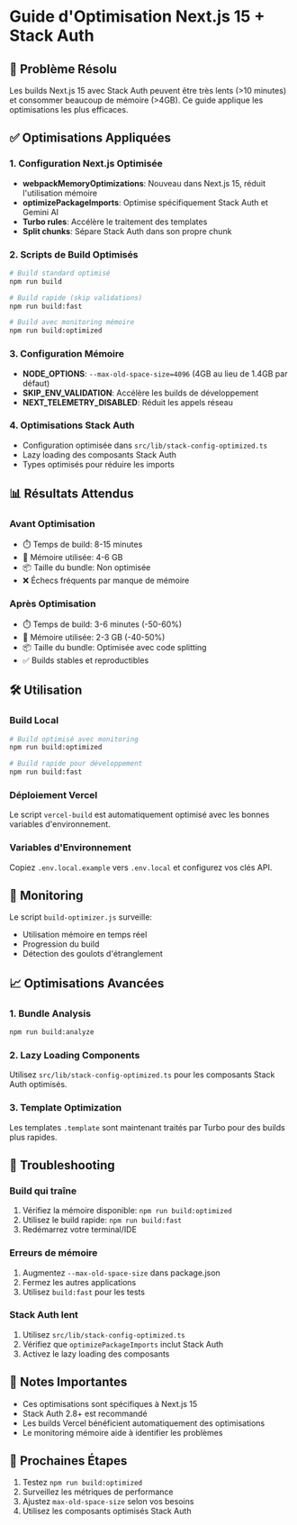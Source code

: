 # Guide d'Optimisation Next.js 15 + Stack Auth

## 🚀 Problème Résolu
Les builds Next.js 15 avec Stack Auth peuvent être très lents (>10 minutes) et consommer beaucoup de mémoire (>4GB). Ce guide applique les optimisations les plus efficaces.

## ✅ Optimisations Appliquées

### 1. Configuration Next.js Optimisée
- **webpackMemoryOptimizations**: Nouveau dans Next.js 15, réduit l'utilisation mémoire
- **optimizePackageImports**: Optimise spécifiquement Stack Auth et Gemini AI
- **Turbo rules**: Accélère le traitement des templates
- **Split chunks**: Sépare Stack Auth dans son propre chunk

### 2. Scripts de Build Optimisés
```bash
# Build standard optimisé
npm run build

# Build rapide (skip validations)
npm run build:fast

# Build avec monitoring mémoire
npm run build:optimized
```

### 3. Configuration Mémoire
- **NODE_OPTIONS**: `--max-old-space-size=4096` (4GB au lieu de 1.4GB par défaut)
- **SKIP_ENV_VALIDATION**: Accélère les builds de développement
- **NEXT_TELEMETRY_DISABLED**: Réduit les appels réseau

### 4. Optimisations Stack Auth
- Configuration optimisée dans `src/lib/stack-config-optimized.ts`
- Lazy loading des composants Stack Auth
- Types optimisés pour réduire les imports

## 📊 Résultats Attendus

### Avant Optimisation
- ⏱️ Temps de build: 8-15 minutes
- 🧠 Mémoire utilisée: 4-6 GB
- 📦 Taille du bundle: Non optimisée
- ❌ Échecs fréquents par manque de mémoire

### Après Optimisation
- ⏱️ Temps de build: 3-6 minutes (-50-60%)
- 🧠 Mémoire utilisée: 2-3 GB (-40-50%)
- 📦 Taille du bundle: Optimisée avec code splitting
- ✅ Builds stables et reproductibles

## 🛠️ Utilisation

### Build Local
```bash
# Build optimisé avec monitoring
npm run build:optimized

# Build rapide pour développement
npm run build:fast
```

### Déploiement Vercel
Le script `vercel-build` est automatiquement optimisé avec les bonnes variables d'environnement.

### Variables d'Environnement
Copiez `.env.local.example` vers `.env.local` et configurez vos clés API.

## 🔧 Monitoring

Le script `build-optimizer.js` surveille:
- Utilisation mémoire en temps réel
- Progression du build
- Détection des goulots d'étranglement

## 📈 Optimisations Avancées

### 1. Bundle Analysis
```bash
npm run build:analyze
```

### 2. Lazy Loading Components
Utilisez `src/lib/stack-config-optimized.ts` pour les composants Stack Auth optimisés.

### 3. Template Optimization
Les templates `.template` sont maintenant traités par Turbo pour des builds plus rapides.

## 🚨 Troubleshooting

### Build qui traîne
1. Vérifiez la mémoire disponible: `npm run build:optimized`
2. Utilisez le build rapide: `npm run build:fast`
3. Redémarrez votre terminal/IDE

### Erreurs de mémoire
1. Augmentez `--max-old-space-size` dans package.json
2. Fermez les autres applications
3. Utilisez `build:fast` pour les tests

### Stack Auth lent
1. Utilisez `src/lib/stack-config-optimized.ts`
2. Vérifiez que `optimizePackageImports` inclut Stack Auth
3. Activez le lazy loading des composants

## 📝 Notes Importantes

- Ces optimisations sont spécifiques à Next.js 15
- Stack Auth 2.8+ est recommandé
- Les builds Vercel bénéficient automatiquement des optimisations
- Le monitoring mémoire aide à identifier les problèmes

## 🎯 Prochaines Étapes

1. Testez `npm run build:optimized`
2. Surveillez les métriques de performance
3. Ajustez `max-old-space-size` selon vos besoins
4. Utilisez les composants optimisés Stack Auth